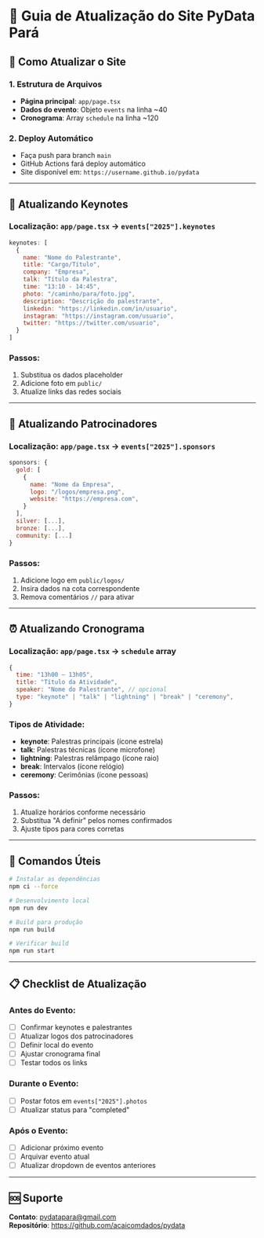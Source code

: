 # 📝 Guia de Atualização do Site PyData Pará

## 🎯 Como Atualizar o Site

### 1. Estrutura de Arquivos
- **Página principal**: `app/page.tsx`
- **Dados do evento**: Objeto `events` na linha ~40
- **Cronograma**: Array `schedule` na linha ~120

### 2. Deploy Automático
- Faça push para branch `main`
- GitHub Actions fará deploy automático
- Site disponível em: `https://username.github.io/pydata`

---

## 🎤 Atualizando Keynotes

### Localização: `app/page.tsx` → `events["2025"].keynotes`

```javascript
keynotes: [
  {
    name: "Nome do Palestrante",
    title: "Cargo/Título",
    company: "Empresa",
    talk: "Título da Palestra",
    time: "13:10 - 14:45",
    photo: "/caminho/para/foto.jpg",
    description: "Descrição do palestrante",
    linkedin: "https://linkedin.com/in/usuario",
    instagram: "https://instagram.com/usuario",
    twitter: "https://twitter.com/usuario",
  }
]
```

### Passos:
1. Substitua os dados placeholder
2. Adicione foto em `public/`
3. Atualize links das redes sociais

---

## 🏢 Atualizando Patrocinadores

### Localização: `app/page.tsx` → `events["2025"].sponsors`

```javascript
sponsors: {
  gold: [
    {
      name: "Nome da Empresa",
      logo: "/logos/empresa.png",
      website: "https://empresa.com",
    }
  ],
  silver: [...],
  bronze: [...],
  community: [...]
}
```

### Passos:
1. Adicione logo em `public/logos/`
2. Insira dados na cota correspondente
3. Remova comentários `//` para ativar

---

## ⏰ Atualizando Cronograma

### Localização: `app/page.tsx` → `schedule` array

```javascript
{
  time: "13h00 – 13h05",
  title: "Título da Atividade",
  speaker: "Nome do Palestrante", // opcional
  type: "keynote" | "talk" | "lightning" | "break" | "ceremony",
}
```

### Tipos de Atividade:
- **keynote**: Palestras principais (ícone estrela)
- **talk**: Palestras técnicas (ícone microfone)
- **lightning**: Palestras relâmpago (ícone raio)
- **break**: Intervalos (ícone relógio)
- **ceremony**: Cerimônias (ícone pessoas)

### Passos:
1. Atualize horários conforme necessário
2. Substitua "A definir" pelos nomes confirmados
3. Ajuste tipos para cores corretas

---

## 🚀 Comandos Úteis

```bash
# Instalar as dependências
npm ci --force

# Desenvolvimento local
npm run dev

# Build para produção
npm run build

# Verificar build
npm run start
```

---

## 📋 Checklist de Atualização

### Antes do Evento:
- [ ] Confirmar keynotes e palestrantes
- [ ] Atualizar logos dos patrocinadores
- [ ] Definir local do evento
- [ ] Ajustar cronograma final
- [ ] Testar todos os links

### Durante o Evento:
- [ ] Postar fotos em `events["2025"].photos`
- [ ] Atualizar status para "completed"

### Após o Evento:
- [ ] Adicionar próximo evento
- [ ] Arquivar evento atual
- [ ] Atualizar dropdown de eventos anteriores

---

## 🆘 Suporte

**Contato**: pydatapara@gmail.com  
**Repositório**: https://github.com/acaicomdados/pydata